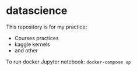 # datascience
This repository is for my practice:
 - Courses practices
 - kaggle kernels
 - and other
 
 To run docker Jupyter notebook:
 ```docker-compose up```
